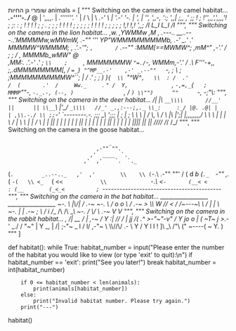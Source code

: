 שומרי גן החיות
animals = [
    """
    Switching on the camera in the camel habitat...
     ___.-''''-.
    /___  @    |
    ',,,,.     |         _.'''''''._
         '     |        /           \\
         |     \\    _.-'             \\
         |      '.-'                  '-.
         |                               ',
         |                                '',
          ',,-,                           ':;
               ',,| ;,,                 ,' ;;
                  ! ; !'',,,',',,,,'!  ;   ;:
                 : ;  ! !       ! ! ; ;    . ;
                 ; ;   ! !      ! !  ;   ; ;
                ; ;    ! !     ! !   ; ;   ;
                ; ;    !,!   !,!     ',,;
                /_I      L_I   L_I     /_I
    """,
    """
    Switching on the camera in the lion habitat...
                                               ,w.
                                             ,YWMMw  ,M  ,
                        _.---.._   __..---._.'MMMMMw,wMWmW,
                   _.-""        '''           YP"WMMMMMMMMMb,
                .-' __.'                   .'     MMMMW^WMMMM;
    _,        .'.-'"; `,       /`     .--""      :MMM[==MWMW^;
 ,mM^"     ,-'.'   /   ;      ;      /   ,       MMMMb_wMW"  @\
,MM:.    .'.-'   .'     ;     `\\    ;     `,     MMMMMMMW `"=./`-,
WMMm__,-'.'     /      _.\      F'''-+,,   ;_,_.dMMMMMMMM[,_ / `=_}
"^MP__.-'    ,-' _.--""   `-,   ;       \\  ; ;MMMMMMMMMMW^``; __|
           /   .'            ; ;         )  )`{  \\ `"^W^`,   \\  :
          /  .'             /  (       .'  /     Ww._     `.  `"
         /  Y,              `,  `-,=,_{   ;      MMMP`""-,  `-._.-,
        (--, )                `,_ / `) \\"")      ^"      `-, -;"\\:
    """,
    """
    Switching on the camera in the deer habitat...
       /|       |\\
    `__\\\\       //__'
       ||      ||
     \\__`\\     |'__/
       `_\\\\   //_'
       _.,:---;,._
       \\_:     :_/
         |@. .@|
         |     |
         ,\\.-./ \\
         ;;`-'   `---__________-----.-.
         ;;;                         \_\\
         ';;;                         |
          ;    |                      ;
           \\   \\     \\        |      /
            \\_, \\    /        \\     |\\
              |';|  |,,,,,,,,/ \\    \\ \\_
              |  |  |           \\   /   |
              \\  \\  |           |  / \\  |
               | || |           | |   | |
               | || |           | |   | |
               | || |           | |   | |
               |_||_|           |_|   |_|
              /_//_/           /_/   /_/
    """,
    """
    Switching on the camera in the goose habitat...
    
                                    _
                                ,-"" "".
                              ,'  ____  `.
                            ,'  ,'    `.  `._
   (`.         _..--.._   ,'  ,'        \\    \\
  (`-.\    .-""        ""'   /          (  d _b
 (`._  `-"" ,._             (            `-(   \\
 <_  `     (  <`<            \\              `-._\\
  <`-       (__< <           :
   (__        (_<_<          ;
    `------------------------------------------
    """,
    """
    Switching on the camera in the bat habitat...
    _________________               _________________
     ~-.              \\  |\\___/|  /              .-~
         ~-.           \\ / o o \\ /           .-~
            >           \\\\  W  //           <
           /             /~---~\\             \\
          /_            |       |            _\\
             ~-.        |       |        .-~
                ;        \\     /        i
               /___      /\\   /\\      ___\\
                    ~-. /  \\_/  \\ .-~
                       V         V
    """,
    """
    Switching on the camera in the rabbit habitat...
             ,
            /|      __
           / |   ,-~ /
          Y :|  //  /
          | jj /( .^
          >-"~"-v"
         /       Y
        jo  o    |
       ( ~T~     j
        >._-' _./
       /   "~"  |
      Y     _,  |
     /| ;-"~ _  l
    / l/ ,-"~    \\
    \\\\//\\/      .- \\
     Y        /    Y
     l       I     !
     ]\\      _\\    /"\\
    (" ~----( ~   Y.  )
    """
]

def habitat():
    while True:
        habitat_number = input("Please enter the number of the habitat you would like to view (or type 'exit' to quit):\n")
        if habitat_number == 'exit':
            print("See you later!")
            break
        habitat_number = int(habitat_number)
        
        if 0 <= habitat_number < len(animals):
            print(animals[habitat_number])
        else:
            print("Invalid habitat number. Please try again.")
        print("---")

habitat()


